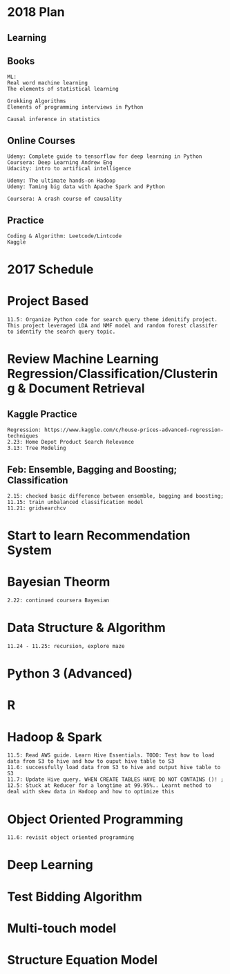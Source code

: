 # 2018 Plan

## Learning 


## Books
    ML: 
    Real word machine learning
    The elements of statistical learning
    
    Grokking Algorithms
    Elements of programming interviews in Python
    
    Causal inference in statistics
    

     

## Online Courses
    Udemy: Complete guide to tensorflow for deep learning in Python
    Coursera: Deep Learning Andrew Eng
    Udacity: intro to artifical intelligence
    
    Udemy: The ultimate hands-on Hadoop
    Udemy: Taming big data with Apache Spark and Python
    
    Coursera: A crash course of causality
    
## Practice
    Coding & Algorithm: Leetcode/Lintcode
    Kaggle
    

# 2017 Schedule
# Project Based
    11.5: Organize Python code for search query theme idenitify project. This project leveraged LDA and NMF model and random forest classifer to identify the search query topic.  
# Review Machine Learning Regression/Classification/Clustering & Document Retrieval
## Kaggle Practice 
    Regression: https://www.kaggle.com/c/house-prices-advanced-regression-techniques
    2.23: Home Depot Product Search Relevance
    3.13: Tree Modeling
    
## Feb: Ensemble, Bagging and Boosting; Classification
    2.15: checked basic difference between ensemble, bagging and boosting; 
    11.15: train unbalanced classification model
    11.21: gridsearchcv

# Start to learn Recommendation System
# Bayesian Theorm 
    2.22: continued coursera Bayesian 
# Data Structure & Algorithm 
    11.24 - 11.25: recursion, explore maze
# Python 3 (Advanced)
# R 
# Hadoop & Spark
    11.5: Read AWS guide. Learn Hive Essentials. TODO: Test how to load data from S3 to hive and how to ouput hive table to S3
    11.6: successfully load data from S3 to hive and output hive table to S3
    11.7: Update Hive query. WHEN CREATE TABLES HAVE DO NOT CONTAINS ()! ; 
    12.5: Stuck at Reducer for a longtime at 99.95%.. Learnt method to deal with skew data in Hadoop and how to optimize this
# Object Oriented Programming
    11.6: revisit object oriented programming
# Deep Learning
# Test Bidding Algorithm 
# Multi-touch model
# Structure Equation Model
